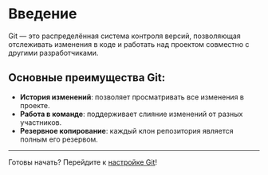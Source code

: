 # Введение

Git — это распределённая система контроля версий, позволяющая отслеживать изменения в коде и работать над проектом совместно с другими разработчиками.

## Основные преимущества Git:
- **История изменений**: позволяет просматривать все изменения в проекте.
- **Работа в команде**: поддерживает слияние изменений от разных участников.
- **Резервное копирование**: каждый клон репозитория является полным его резервом.

---

Готовы начать? Перейдите к [настройке Git](setup.md)!
